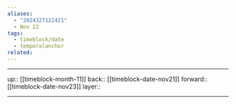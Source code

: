 ```yaml
---
aliases:
  - "2024327122421"
  - Nov 22
tags:
  - timeblock/date
  - temporalanchor
related:
---
```




***

up:: [[timeblock-month-11]]
back:: [[timeblock-date-nov21]]
forward:: [[timeblock-date-nov23]]
layer:: 

***

